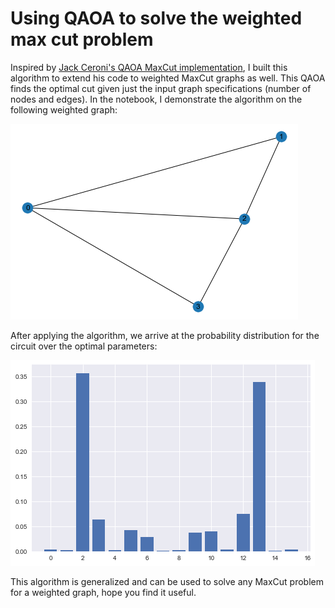 # Using QAOA to solve the weighted max cut problem
Inspired by [Jack Ceroni's QAOA MaxCut implementation](https://lucaman99.github.io/new_blog/2020/mar16.html), I built this algorithm to extend his code to weighted MaxCut graphs as well. This QAOA finds the optimal cut given just the input graph specifications (number of nodes and edges). In the notebook, I demonstrate the algorithm on the following weighted graph:

![](./images/download%20(1).png)

After applying the algorithm, we arrive at the probability distribution for the circuit over the optimal parameters:

![](images/download.png)

This algorithm is generalized and can be used to solve any MaxCut problem for a weighted graph, hope you find it useful.
